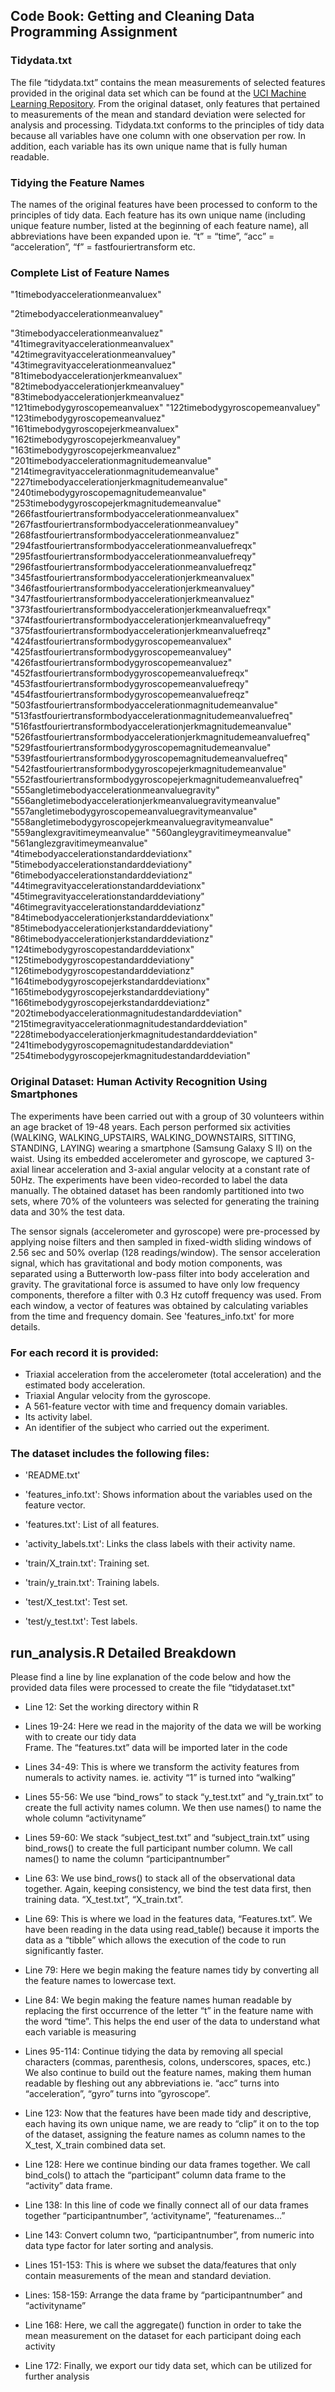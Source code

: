 ## Code Book: Getting and Cleaning Data Programming Assignment

### Tidydata.txt
The file “tidydata.txt” contains the mean measurements of selected features provided in the original data set which can be found at the [UCI Machine Learning Repository](https://d396qusza40orc.cloudfront.net/getdata%2Fprojectfiles%2FUCI%20HAR%20Dataset.zip). From the original dataset, only features that pertained to measurements of the mean and standard deviation were selected for analysis and processing.
Tidydata.txt conforms to the principles of tidy data because all variables have one column with one observation per row. In addition, each variable has its own unique name that is fully human readable.
 
 ### Tidying the Feature Names 
The names of the original features have been processed to conform to the principles of tidy data. Each feature has its own unique name (including unique feature number, listed at the beginning of each feature name), all abbreviations have been expanded upon ie. “t” = “time”, “acc” = “acceleration”, “f” = fastfouriertransform etc.

### Complete List of Feature Names
"1timebodyaccelerationmeanvaluex"

"2timebodyaccelerationmeanvaluey"

"3timebodyaccelerationmeanvaluez"
"41timegravityaccelerationmeanvaluex"
"42timegravityaccelerationmeanvaluey"
"43timegravityaccelerationmeanvaluez"
"81timebodyaccelerationjerkmeanvaluex"
"82timebodyaccelerationjerkmeanvaluey"
"83timebodyaccelerationjerkmeanvaluez"
"121timebodygyroscopemeanvaluex"
"122timebodygyroscopemeanvaluey"
"123timebodygyroscopemeanvaluez"
"161timebodygyroscopejerkmeanvaluex"
"162timebodygyroscopejerkmeanvaluey"
"163timebodygyroscopejerkmeanvaluez"
"201timebodyaccelerationmagnitudemeanvalue"
"214timegravityaccelerationmagnitudemeanvalue"
"227timebodyaccelerationjerkmagnitudemeanvalue"
"240timebodygyroscopemagnitudemeanvalue"
"253timebodygyroscopejerkmagnitudemeanvalue"
"266fastfouriertransformbodyaccelerationmeanvaluex"
"267fastfouriertransformbodyaccelerationmeanvaluey"
"268fastfouriertransformbodyaccelerationmeanvaluez"
"294fastfouriertransformbodyaccelerationmeanvaluefreqx"
"295fastfouriertransformbodyaccelerationmeanvaluefreqy"
"296fastfouriertransformbodyaccelerationmeanvaluefreqz"
"345fastfouriertransformbodyaccelerationjerkmeanvaluex"
"346fastfouriertransformbodyaccelerationjerkmeanvaluey"
"347fastfouriertransformbodyaccelerationjerkmeanvaluez"
"373fastfouriertransformbodyaccelerationjerkmeanvaluefreqx"
"374fastfouriertransformbodyaccelerationjerkmeanvaluefreqy"
"375fastfouriertransformbodyaccelerationjerkmeanvaluefreqz"
"424fastfouriertransformbodygyroscopemeanvaluex"
"425fastfouriertransformbodygyroscopemeanvaluey"
"426fastfouriertransformbodygyroscopemeanvaluez"
"452fastfouriertransformbodygyroscopemeanvaluefreqx"
"453fastfouriertransformbodygyroscopemeanvaluefreqy"
"454fastfouriertransformbodygyroscopemeanvaluefreqz"
"503fastfouriertransformbodyaccelerationmagnitudemeanvalue"
"513fastfouriertransformbodyaccelerationmagnitudemeanvaluefreq"
"516fastfouriertransformbodyaccelerationjerkmagnitudemeanvalue"
"526fastfouriertransformbodyaccelerationjerkmagnitudemeanvaluefreq"
"529fastfouriertransformbodygyroscopemagnitudemeanvalue"
"539fastfouriertransformbodygyroscopemagnitudemeanvaluefreq"
"542fastfouriertransformbodygyroscopejerkmagnitudemeanvalue"
"552fastfouriertransformbodygyroscopejerkmagnitudemeanvaluefreq"
"555angletimebodyaccelerationmeanvaluegravity"
"556angletimebodyaccelerationjerkmeanvaluegravitymeanvalue"
"557angletimebodygyroscopemeanvaluegravitymeanvalue"
"558angletimebodygyroscopejerkmeanvaluegravitymeanvalue"
"559anglexgravitimeymeanvalue"
"560angleygravitimeymeanvalue"
"561anglezgravitimeymeanvalue"
"4timebodyaccelerationstandarddeviationx"
"5timebodyaccelerationstandarddeviationy"
"6timebodyaccelerationstandarddeviationz"
"44timegravityaccelerationstandarddeviationx"
"45timegravityaccelerationstandarddeviationy"
"46timegravityaccelerationstandarddeviationz"
"84timebodyaccelerationjerkstandarddeviationx"
"85timebodyaccelerationjerkstandarddeviationy"
"86timebodyaccelerationjerkstandarddeviationz"
"124timebodygyroscopestandarddeviationx"
"125timebodygyroscopestandarddeviationy"
"126timebodygyroscopestandarddeviationz"
"164timebodygyroscopejerkstandarddeviationx"
"165timebodygyroscopejerkstandarddeviationy"
"166timebodygyroscopejerkstandarddeviationz"
"202timebodyaccelerationmagnitudestandarddeviation"
"215timegravityaccelerationmagnitudestandarddeviation"
"228timebodyaccelerationjerkmagnitudestandarddeviation"
"241timebodygyroscopemagnitudestandarddeviation"
"254timebodygyroscopejerkmagnitudestandarddeviation"



### Original Dataset: Human Activity Recognition Using Smartphones 
The experiments have been carried out with a group of 30 volunteers within an age bracket of 19-48 years. Each person performed six activities (WALKING, WALKING_UPSTAIRS, WALKING_DOWNSTAIRS, SITTING, STANDING, LAYING) wearing a smartphone (Samsung Galaxy S II) on the waist. Using its embedded accelerometer and gyroscope, we captured 3-axial linear acceleration and 3-axial angular velocity at a constant rate of 50Hz. The experiments have been video-recorded to label the data manually. The obtained dataset has been randomly partitioned into two sets, where 70% of the volunteers was selected for generating the training data and 30% the test data. 

The sensor signals (accelerometer and gyroscope) were pre-processed by applying noise filters and then sampled in fixed-width sliding windows of 2.56 sec and 50% overlap (128 readings/window). The sensor acceleration signal, which has gravitational and body motion components, was separated using a Butterworth low-pass filter into body acceleration and gravity. The gravitational force is assumed to have only low frequency components, therefore a filter with 0.3 Hz cutoff frequency was used. From each window, a vector of features was obtained by calculating variables from the time and frequency domain. See 'features_info.txt' for more details. 

### For each record it is provided:


- Triaxial acceleration from the accelerometer (total acceleration) and the estimated body acceleration.
- Triaxial Angular velocity from the gyroscope. 
- A 561-feature vector with time and frequency domain variables. 
- Its activity label. 
- An identifier of the subject who carried out the experiment.

### The dataset includes the following files:

- 'README.txt'

- 'features_info.txt': Shows information about the variables used on the feature vector.

- 'features.txt': List of all features.

- 'activity_labels.txt': Links the class labels with their activity name.

- 'train/X_train.txt': Training set.

- 'train/y_train.txt': Training labels.

- 'test/X_test.txt': Test set.

- 'test/y_test.txt': Test labels.


## run_analysis.R Detailed Breakdown
Please find a line by line explanation of the code below and how the provided data files were processed to create the file “tidydataset.txt"

- Line 12: 	Set the working directory within R

- Lines 19-24: 	Here we read in the majority of the data we will be working with to create our tidy data       
         	Frame. The “features.txt” data will be imported later in the code

- Lines 34-49:	This is where we transform the activity features from numerals to activity names. ie. activity “1” is turned into “walking” 

- Lines 55-56:	We use “bind_rows” to stack “y_test.txt” and “y_train.txt” to create the full activity names column. We then use names() to name the whole column “activityname”
- Lines 59-60:	We stack “subject_test.txt” and “subject_train.txt” using bind_rows() to create the full participant number column. We call names() to name the column “participantnumber”
- Line 63:	We use bind_rows() to stack all of the observational data together. Again, keeping consistency, we bind the test data first, then training data. “X_test.txt”, “X_train.txt”.
- Line 69:	This is where we load in the features data, “Features.txt”. We have been reading in the  data using read_table() because it imports the data as a “tibble” which allows the execution of the code to run significantly faster.
- Line 79:	Here we begin making the feature names tidy by converting all the feature names to lowercase text.
- Line 84: 	We begin making the feature names human readable by replacing the first occurrence of the letter “t” in the feature name with the word “time”. This helps the end user of the data to understand what each variable is measuring
- Lines 95-114:	Continue tidying the data by removing all special characters (commas, parenthesis, colons, underscores, spaces, etc.) We also continue to build out the feature names, making them human readable by fleshing out any abbreviations ie. “acc” turns into “acceleration”, “gyro” turns into ”gyroscope”.  
- Line 123:	Now that the features have been made tidy and descriptive, each having its own unique name, we are ready to “clip” it on to the top of the dataset, assigning the feature names as column names to the X_test, X_train combined data set.
- Line 128:	Here we continue binding our data frames together. We call bind_cols() to attach the “participant” column data frame to the “activity” data frame. 
- Line 138: 	In this line of code we finally connect all of our data frames together “participantnumber”, ‘activityname”, “featurenames…”
- Line 143:	Convert column two, “participantnumber”, from numeric into data type factor for later sorting and analysis.
- Lines 151-153:	This is where we subset the data/features that only contain measurements of the mean and standard deviation.
- Lines: 158-159:	Arrange the data frame by “participantnumber” and “activityname”
- Line 168:	Here, we call the aggregate() function in order to take the mean measurement on the dataset for each participant doing each activity
- Line 172:	Finally, we export our tidy data set, which can be utilized for further analysis 





